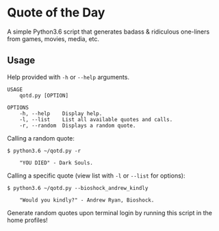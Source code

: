 # Quote of the Day
A simple Python3.6 script that generates badass & ridiculous one-liners from games, movies, media, etc.

## Usage
Help provided with ```-h``` or ```--help``` arguments.

```
USAGE
    qotd.py [OPTION]

OPTIONS
    -h, --help    Display help.
    -l, --list    List all available quotes and calls.
    -r, --random  Displays a random quote.
```

Calling a random quote:
```
$ python3.6 ~/qotd.py -r 

    "YOU DIED" - Dark Souls.
```

Calling a specific quote (view list with ```-l``` or ```--list``` for options):
```
$ python3.6 ~/qotd.py --bioshock_andrew_kindly

    "Would you kindly?" - Andrew Ryan, Bioshock.
```

Generate random quotes upon terminal login by running this script in the home profiles!

